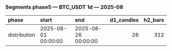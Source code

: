 ### Segments phase5 — BTC_USDT 1d — 2025-08

| phase        | start               | end                 |   d1_candles |   h2_bars |
|:-------------|:--------------------|:--------------------|-------------:|----------:|
| distribution | 2025-08-01 00:00:00 | 2025-08-26 00:00:00 |           26 |       312 |